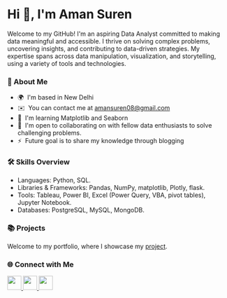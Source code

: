 

Hi 👋, I'm Aman Suren
===========================


Welcome to my GitHub! I'm an aspiring Data Analyst committed to making data meaningful and accessible. I thrive on solving complex problems, uncovering insights, and contributing to data-driven strategies. My expertise spans across data manipulation, visualization, and storytelling, using a variety of tools and technologies.

### 🌟 About Me

* 🌍  I'm based in New Delhi
* ✉️  You can contact me at [amansuren08@gmail.com](mailto:amansuren08@gmail.com)
* 🧠  I'm learning Matplotlib and Seaborn
* 🤝  I'm open to collaborating on with fellow data enthusiasts to solve challenging problems.
* ⚡  Future goal is to share my knowledge through blogging

### 🛠️ Skills Overview

* Languages: Python, SQL.
* Libraries & Frameworks: Pandas, NumPy, matplotlib, Plotly, flask.
* Tools: Tableau, Power BI, Excel (Power Query, VBA, pivot tables), Jupyter Notebook.
* Databases: PostgreSQL, MySQL, MongoDB.
   


### 📚 Projects
Welcome to my portfolio, where I showcase my [project](https://github.com/amansuren/Portfolio-Projects.git).



### 🌐 Connect with Me


<p align="left"> <a href="https://www.linkedin.com/in/amansuren" target="_blank" rel="noreferrer"> <picture> <source media="(prefers-color-scheme: dark)" srcset="https://raw.githubusercontent.com/danielcranney/readme-generator/main/public/icons/socials/linkedin-dark.svg" /> <source media="(prefers-color-scheme: light)" srcset="https://raw.githubusercontent.com/danielcranney/readme-generator/main/public/icons/socials/linkedin.svg" /> <img src="https://raw.githubusercontent.com/danielcranney/readme-generator/main/public/icons/socials/linkedin.svg" width="32" height="32" /> </picture> </a> <a href="http://www.medium.com/@amansuren08" target="_blank" rel="noreferrer"> <picture> <source media="(prefers-color-scheme: dark)" srcset="https://raw.githubusercontent.com/danielcranney/readme-generator/main/public/icons/socials/medium-dark.svg" /> <source media="(prefers-color-scheme: light)" srcset="https://raw.githubusercontent.com/danielcranney/readme-generator/main/public/icons/socials/medium.svg" /> <img src="https://raw.githubusercontent.com/danielcranney/readme-generator/main/public/icons/socials/medium.svg" width="32" height="32" /> </picture> </a> <a href="https://www.x.com/ItsAmanSuren" target="_blank" rel="noreferrer"> <picture> <source media="(prefers-color-scheme: dark)" srcset="https://raw.githubusercontent.com/danielcranney/readme-generator/main/public/icons/socials/twitter-dark.svg" /> <source media="(prefers-color-scheme: light)" srcset="https://raw.githubusercontent.com/danielcranney/readme-generator/main/public/icons/socials/twitter.svg" /> <img src="https://raw.githubusercontent.com/danielcranney/readme-generator/main/public/icons/socials/twitter.svg" width="32" height="32" /> </picture> </a></p>


